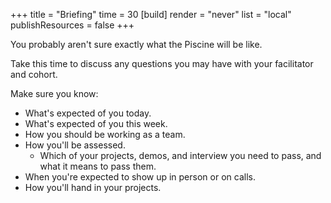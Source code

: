 +++
title = "Briefing"
time = 30
[build]
  render = "never"
  list = "local"
  publishResources = false
+++

You probably aren't sure exactly what the Piscine will be like.

Take this time to discuss any questions you may have with your facilitator and cohort.

Make sure you know:
* What's expected of you today.
* What's expected of you this week.
* How you should be working as a team.
* How you'll be assessed.
  * Which of your projects, demos, and interview you need to pass, and what it means to pass them.
* When you're expected to show up in person or on calls.
* How you'll hand in your projects.
